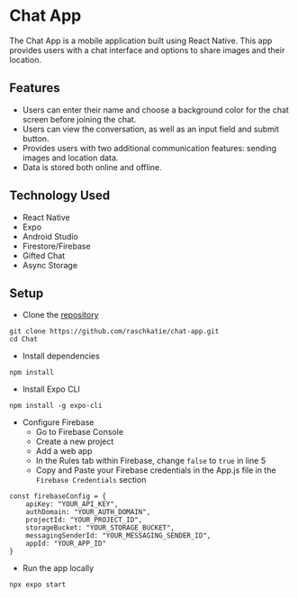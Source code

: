 # Chat App

The Chat App is a mobile application built using React Native. This app provides users with a chat interface and options to share images and their location.

## Features

- Users can enter their name and choose a background color for the chat screen before joining the chat.
- Users can view the conversation, as well as an input field and submit button.
- Provides users with two additional communication features: sending images and location data.
- Data is stored both online and offline.

## Technology Used

- React Native
- Expo
- Android Studio
- Firestore/Firebase
- Gifted Chat
- Async Storage

## Setup

- Clone the [repository](https://github.com/raschkatie/chat-app)

```
git clone https://github.com/raschkatie/chat-app.git
cd Chat
```

- Install dependencies

```
npm install
```

- Install Expo CLI

```
npm install -g expo-cli
```

- Configure Firebase
  - Go to Firebase Console
  - Create a new project
  - Add a web app
  - In the Rules tab within Firebase, change `false` to `true` in line 5
  - Copy and Paste your Firebase credentials in the App.js file in the `Firebase Credentials` section

```
const firebaseConfig = {
    apiKey: "YOUR_API_KEY",
    authDomain: "YOUR_AUTH_DOMAIN",
    projectId: "YOUR_PROJECT_ID",
    storageBucket: "YOUR_STORAGE_BUCKET",
    messagingSenderId: "YOUR_MESSAGING_SENDER_ID",
    appId: "YOUR_APP_ID"
}
```

- Run the app locally

```
npx expo start
```
